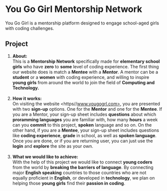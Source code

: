 
# You Go Girl Mentorship Network

You Go Girl is a mentorship platform designed to engage school-aged girls with coding challenges.
## Project

1. **About:** <br>This is a **Mentorship Network** specifically made for **elementary school girls** who have **zero** to **some** level of coding experience. The first thing our website does is match a **Mentee** with a **Mentor**. A mentor can be a **student** or a **women** with coding experience, and willing to inspire **young girls** from around the world to join the field of **Computing and Technology.** </br><br>
2. **How it works:** <br>On visiting the website <https//www.yougogrl.com>, you are presented with two **sign-up** options. One for the **Mentor** and one for the **Mentee**. If you are a Mentor, your sign-up sheet includes **questions** about which **proramming languages** you are familiar with, how many **hours** a week can you **commit** to this project, **spoken** language and so on. On the other hand, if you are a **Mentee**, your sign-up sheet includes questions like **coding experience**, **grade** in school, as well as **spoken language**. Once you are done, or if you are returning user, you can just use the **login** and **explore** the site as your own.</br><br>
3. **What we would like to achieve:** <br>With the help of this project we would like to connect **young coders** from the world by **breaking the barriers of language**. By connecting major **English speaking** countries to those countries who are not equally proficient in **English**, or developed in **technology**, we plan on helping those **young girls** find their **passion in coding**.<br>
